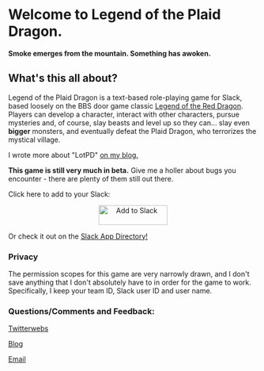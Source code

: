 <h1>Welcome to Legend of the Plaid Dragon.</h1>

<b>Smoke emerges from the mountain. Something has awoken.</b>

<h2>What's this all about?</h2>

Legend of the Plaid Dragon is a text-based role-playing game for Slack, based loosely on the BBS door game classic [Legend of the Red Dragon](https://en.wikipedia.org/wiki/Legend_of_the_Red_Dragon). Players can develop a character, interact with other characters, pursue mysteries and, of course, slay beasts and level up so they can... slay even **bigger** monsters, and eventually defeat the Plaid Dragon, who terrorizes the mystical village.

I wrote more about "LotPD" [on my blog.](http://blairreeves.me/2018/05/18/legend-of-the-plaid-dragon/)

**This game is still very much in beta.** Give me a holler about bugs you encounter - there are plenty of them still out there.

Click here to add to your Slack:

<center><a href="https://slack.com/oauth/authorize?client_id=364574743232.365182495891&scope=bot"><img alt="Add to Slack" height="40" width="139" src="https://platform.slack-edge.com/img/add_to_slack.png" srcset="https://platform.slack-edge.com/img/add_to_slack.png 1x, https://platform.slack-edge.com/img/add_to_slack@2x.png 2x" /></a></center>

Or check it out on the [Slack App Directory!](https://slack.com/apps/AAR5CEKS7-legend-of-the-plaid-dragon)

<h3>Privacy</h3>

The permission scopes for this game are very narrowly drawn, and I don't save anything that I don't absolutely have to in order for the game to work. Specifically, I keep your team ID, Slack user ID and user name.

<h3>Questions/Comments and Feedback:</h3>

[Twitterwebs](https://twitter.com/blairreeves)

[Blog](http://blairreeves.me)

[Email](mailto:blair@blairreeves.me)
